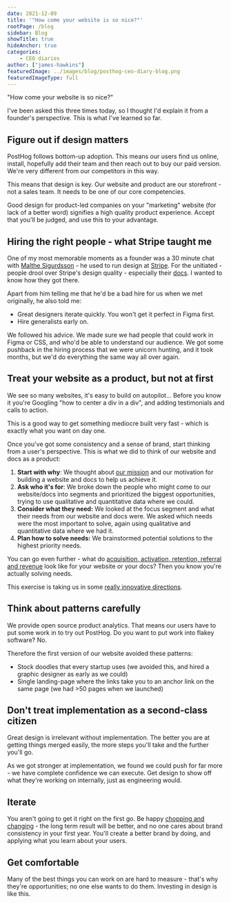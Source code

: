```yaml
---
date: 2021-12-09
title: '"How come your website is so nice?"'
rootPage: /blog
sidebar: Blog
showTitle: true
hideAnchor: true
categories:
    - CEO diaries
author: ["james-hawkins"]
featuredImage: ../images/blog/posthog-ceo-diary-blog.png
featuredImageType: full
---
```


"How come your website is so nice?"

I've been asked this three times today, so I thought I'd explain it from a founder's perspective. This is what I've learned so far.

## Figure out if design matters

PostHog follows bottom-up adoption. This means our users find us online, install, hopefully add their team and then reach out to buy our paid version. We're very different from our competitors in this way.

This means that design is key. Our website and product are our storefront - not a sales team. It needs to be one of our core competencies.

Good design for product-led companies on your "marketing" website (for lack of a better word) signifies a high quality product experience. Accept that you'll be judged, and use this to your advantage.

## Hiring the right people - what Stripe taught me

One of my most memorable moments as a founder was a 30 minute chat with [Malthe Sigurdsson](https://twitter.com/malthe/) - he used to run design at [Stripe](https://stripe.com/). For the unitiated - people drool over Stripe's design quality - especially their [docs](https://stripe.com/docs). I wanted to know how they got there.

Apart from him telling me that he'd be a bad hire for us when we met originally, he also told me:

* Great designers iterate quickly. You won't get it perfect in Figma first.
* Hire generalists early on.

We followed his advice. We made sure we had people that could work in Figma or CSS, and who'd be able to understand our audience. We got some pushback in the hiring process that we were unicorn hunting, and it took months, but we'd do everything the same way all over again.

## Treat your website as a product, but not at first

We see so many websites, it's easy to build on autopilot... Before you know it you're Googling "how to center a div in a div", and adding testimonials and calls to action.

This is a good way to get something mediocre built very fast - which is exactly what you want on day one.

Once you've got some consistency and a sense of brand, start thinking from a user's perspective. This is what we did to think of our website and docs as a product:

1. **Start with why**: We thought about [our mission](/handbook/strategy/strategy) and our motivation for building a website and docs to help us achieve it.
2. **Ask who it's for**: We broke down the people who might come to our website/docs into segments and prioritized the biggest opportunities, trying to use qualitative and quantitative data where we could.
3. **Consider what they need:** We looked at the focus segment and what their needs from our website and docs were. We asked which needs were the most important to solve, again using qualitative and quantitative data where we had it.
4. **Plan how to solve needs:** We brainstormed potential solutions to the highest priority needs.

You can go even further - what do [acquisition, activation, retention, referral and revenue](/docs/tutorials/aarrr-framework) look like for your website or your docs? Then you know you're actually solving needs.

This exercise is taking us in some [really innovative directions](https://github.com/PostHog/posthog.com/issues/2568).

## Think about patterns carefully

We provide open source product analytics. That means our users have to put some work in to try out PostHog. Do you want to put work into flakey software? No.

Therefore the first version of our website avoided these patterns:

* Stock doodles that every startup uses (we avoided this, and hired a graphic designer as early as we could)
* Single landing-page where the links take you to an anchor link on the same page (we had >50 pages when we launched)

## Don't treat implementation as a second-class citizen

Great design is irrelevant without implementation. The better you are at getting things merged easily, the more steps you'll take and the further you'll go. 

As we got stronger at implementation, we found we could push for far more - we have complete confidence we can execute. Get design to show off what they're working on internally, just as engineering would.

## Iterate

You aren't going to get it right on the first go. Be happy [chopping and changing](https://github.com/PostHog/posthog.com/issues/2479) - the long term result will be better, and no one cares about brand consistency in your first year. You'll create a better brand by doing, and applying what you learn about your users.

## Get comfortable

Many of the best things you can work on are hard to measure - that's why they're opportunities; no one else wants to do them. Investing in design is like this.